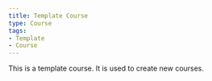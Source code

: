 ```yaml
---
title: Template Course
type: Course
tags:
- Template
- Course
---
```


This is a template course. It is used to create new courses.